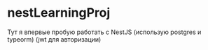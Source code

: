 # nestLearningProj

Тут я впервые пробую работать с NestJS (использую postgres и typeorm) (jwt для авторизации)
